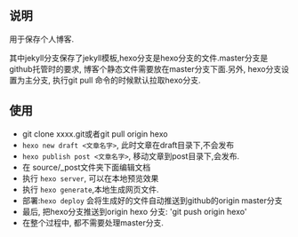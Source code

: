 ## 说明
用于保存个人博客.

其中jekyll分支保存了jekyll模板,hexo分支是hexo分支的文件.master分支是github托管时的要求, 博客个静态文件需要放在master分支下面.另外, hexo分支设置为主分支, 执行git pull 命令的时候默认拉取hexo分支.

## 使用
* git clone xxxx.git或者git pull origin hexo
* `hexo new draft <文章名字>`, 此时文章在draft目录下,不会发布
* `hexo publish post <文章名字>`, 移动文章到post目录下,会发布.
* 在 source/_post文件夹下面编辑文档
* 执行 `hexo server`, 可以在本地预览效果
* 执行 `hexo generate`,本地生成网页文件.
* 部署:`hexo deploy` 会将生成好的文件自动推送到github的origin master分支
* 最后, 把hexo分支推送到origin hexo 分支: 'git push origin hexo'
* 在整个过程中, 都不需要处理master分支.